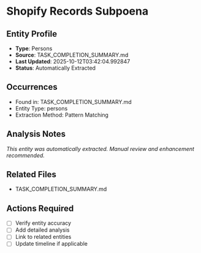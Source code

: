 # Shopify Records Subpoena

## Entity Profile
- **Type**: Persons
- **Source**: TASK_COMPLETION_SUMMARY.md
- **Last Updated**: 2025-10-12T03:42:04.992847
- **Status**: Automatically Extracted

## Occurrences
- Found in: TASK_COMPLETION_SUMMARY.md
- Entity Type: persons
- Extraction Method: Pattern Matching

## Analysis Notes
*This entity was automatically extracted. Manual review and enhancement recommended.*

## Related Files
- TASK_COMPLETION_SUMMARY.md

## Actions Required
- [ ] Verify entity accuracy
- [ ] Add detailed analysis
- [ ] Link to related entities
- [ ] Update timeline if applicable

